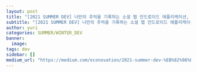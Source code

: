 ```yaml
---
layout: post
title: "[2021 SUMMER DEV] 나만의 추억을 기록하는 소셜 맵 안드로이드 애플리케이션, 이응 팀"
subtitle: "[2021 SUMMER DEV] 나만의 추억을 기록하는 소셜 맵 안드로이드 애플리케이션, 이응 팀"
author: yuri
categories: SUMMER/WINTER_DEV
banner:
  image:
tags: dev
sidebar: []
medium_url: "https://medium.com/econovation/2021-summer-dev-%EB%82%98%EB%A7%8C%EC%9D%98-%EC%B6%94%EC%B2%9C%EC%9D%84-%EA%B8%B0%EB%A1%9D%ED%95%98%EB%8A%94-%EC%86%8C%EC%85%9C-%EB%A7%B5-%EC%95%88%EB%93%9C%EB%A1%9C%EC%9D%B4%EB%93%9C-%EC%95%A0%ED%94%8C%EB%A6%AC%EC%BC%80%EC%9D%B4%EC%85%98-%EC%9D%B4%EC%9D%91-%ED%8C%80-e8af7658f7e0"
---
```

